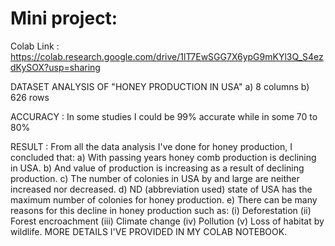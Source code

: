 # Mini project:

Colab Link : https://colab.research.google.com/drive/1lT7EwSGG7X6ypG9mKYl3Q_S4ezdKySOX?usp=sharing

DATASET ANALYSIS OF "HONEY PRODUCTION IN USA"
a) 8 columns
b) 626 rows

ACCURACY : In some studies I could be 99% accurate while in some 70 to 80%

RESULT :
From all the data analysis I've done for honey production, I concluded that:
a) With passing years honey comb production is declining in USA.
b) And value of production is increasing as a result of declining production.
c) The number of colonies in USA by and large are neither increased nor decreased.
d) ND (abbreviation used) state of USA has the maximum number of colonies for honey production.
e) There can be many reasons for this decline in honey production such as:
   (i) Deforestation
   (ii) Forest encroachment
   (iii) Climate change
   (iv) Pollution
   (v) Loss of habitat by wildlife.
MORE DETAILS I'VE PROVIDED IN MY COLAB NOTEBOOK.
